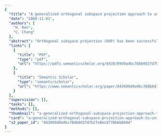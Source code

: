 ```yaml
---
{
  "title": "A generalized orthogonal subspace projection approach to unsupervised multispectral image classification",
  "date": "2000-11-01",
  "authors": [
    "H. Ren",
    "C. Chang"
  ],
  "abstract": "Orthogonal subspace projection (OSP) has been successfully applied in hyperspectral image processing. In order for the OSP to be effective, the number of bands must be no less than that of signatures to be classified. This ensures that there are sufficient dimensions to accommodate orthogonal projections resulting from the individual signatures. Such inherent constraint is not an issue for hyperspectral images since they generally have hundreds of bands, which is more than the number of signatures resident within images. However, this may not be true for multispectral images where the number of signatures to be classified is greater than the number of bands such as three-band pour l'observation de la terra (SPOT) images. This paper presents a generalization of the OSP called generalized OSP (GOSP) that relaxes this constraint in such a manner that the OSP can be extended to multispectral image processing in an unsupervised fashion. The idea of the GOSP is to create a new set of additional bands that are generated nonlinearly from original multispectral bands prior to the OSP classification. It is then followed by an unsupervised OSP classifier called automatic target detection and classification algorithm (ATDCA). The effectiveness of the proposed GOSP is evaluated by SPOT and Landsat TM images. The experimental results show that the GOSP significantly improves the classification performance of the OSP.",
  "links": [
    {
      "title": "PDF",
      "type": "pdf",
      "url": "https://pdfs.semanticscholar.org/8438/09d9a4bc788b0d37d7b2fe8ec8778b6b669d.pdf"
    },
    {
      "title": "Semantic Scholar",
      "type": "semanticscholar",
      "url": "https://www.semanticscholar.org/paper/843809d9a4bc788b0d37d7b2fe8ec8778b6b669d"
    }
  ],
  "supervision": [],
  "tasks": [],
  "methods": [],
  "thumbnail": "a-generalized-orthogonal-subspace-projection-approach-to-unsupervised-multispectral-image-classification-thumb.jpg",
  "card": "a-generalized-orthogonal-subspace-projection-approach-to-unsupervised-multispectral-image-classification-card.jpg",
  "s2_paper_id": "843809d9a4bc788b0d37d7b2fe8ec8778b6b669d"
}
---
```


